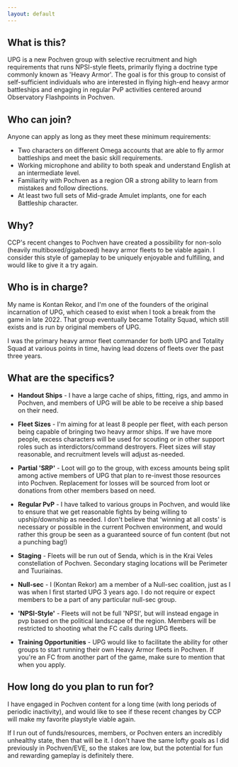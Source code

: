 ```yaml
---
layout: default
---
```


## What is this?

UPG is a new Pochven group with selective recruitment and high requirements that runs NPSI-style fleets, primarily flying a doctrine type commonly known as 'Heavy Armor'. The goal is for this group to consist of self-sufficient individuals who are interested in flying high-end heavy armor battleships and engaging in regular PvP activities centered around Observatory Flashpoints in Pochven.

## Who can join?

Anyone can apply as long as they meet these minimum requirements:

* Two characters on different Omega accounts that are able to fly armor battleships and meet the basic skill requirements.
* Working microphone and ability to both speak and understand English at an intermediate level.
* Familiarity with Pochven as a region OR a strong ability to learn from mistakes and follow directions.
* At least two full sets of Mid-grade Amulet implants, one for each Battleship character.

## Why?

CCP's recent changes to Pochven have created a possibility for non-solo (heavily multiboxed/gigaboxed) heavy armor fleets to be viable again. I consider this style of gameplay to be uniquely enjoyable and fulfilling, and would like to give it a try again.

## Who is in charge?

My name is Kontan Rekor, and I'm one of the founders of the original incarnation of UPG, which ceased to exist when I took a break from the game in late 2022. That group eventually became Totality Squad, which still exists and is run by original members of UPG.

I was the primary heavy armor fleet commander for both UPG and Totality Squad at various points in time, having lead dozens of fleets over the past three years.

## What are the specifics?

* **Handout Ships** - I have a large cache of ships, fitting, rigs, and ammo in Pochven, and members of UPG will be able to be receive a ship based on their need.

* **Fleet Sizes** - I'm aiming for at least 8 people per fleet, with each person being capable of bringing two heavy armor ships. If we have more people, excess characters will be used for scouting or in other support roles such as interdictors/command destroyers. Fleet sizes will stay reasonable, and recruitment levels will adjust as-needed.

* **Partial 'SRP'** - Loot will go to the group, with excess amounts being split among active members of UPG that plan to re-invest those resources into Pochven. Replacement for losses will be sourced from loot or donations from other members based on need.

* **Regular PvP** - I have talked to various groups in Pochven, and would like to ensure that we get reasonable fights by being willing to upship/downship as needed. I don't believe that 'winning at all costs' is necessary or possible in the current Pochven environment, and would rather this group be seen as a guaranteed source of fun content (but not a punching bag!)

* **Staging** - Fleets will be run out of Senda, which is in the Krai Veles constellation of Pochven. Secondary staging locations will be Perimeter and Tuuriainas.

* **Null-sec** - I (Kontan Rekor) am a member of a Null-sec coalition, just as I was when I first started UPG 3 years ago. I do not require or expect members to be a part of any particular null-sec group.

* **'NPSI-Style'** - Fleets will not be full 'NPSI', but will instead engage in pvp based on the political landscape of the region. Members will be restricted to shooting what the FC calls during UPG fleets.

* **Training Opportunities** - UPG would like to facilitate the ability for other groups to start running their own Heavy Armor fleets in Pochven. If you're an FC from another part of the game, make sure to mention that when you apply.

## How long do you plan to run for?

I have engaged in Pochven content for a long time (with long periods of periodic inactivity), and would like to see if these recent changes by CCP will make my favorite playstyle viable again.

If I run out of funds/resources, members, or Pochven enters an incredibly unhealthy state, then that will be it. I don't have the same lofty goals as I did previously in Pochven/EVE, so the stakes are low, but the potential for fun and rewarding gameplay is definitely there.